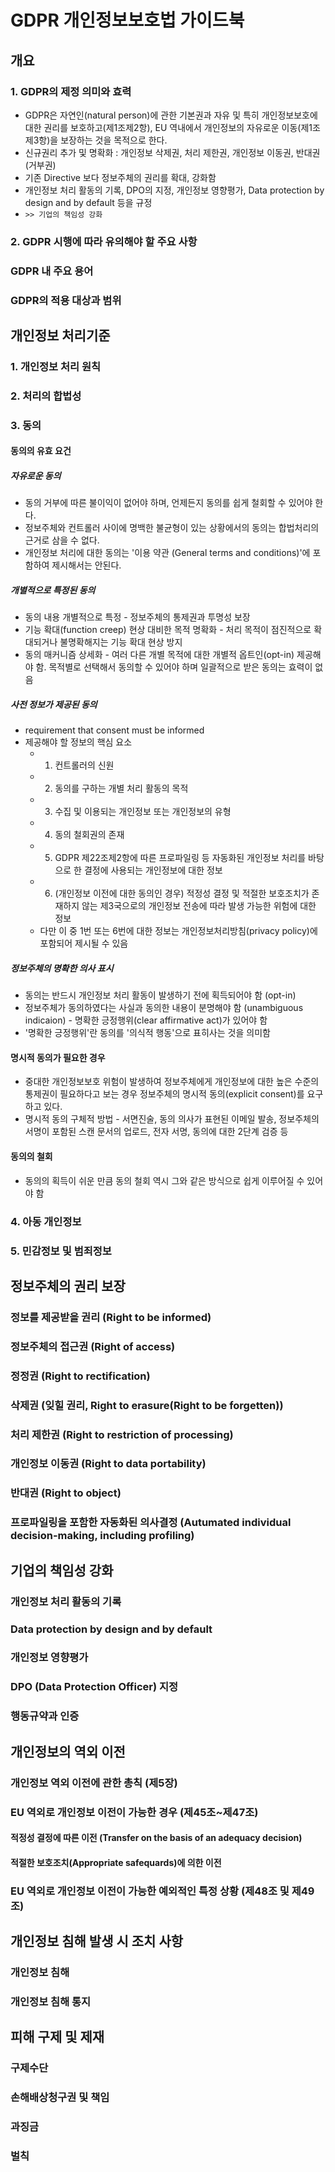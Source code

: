 # GDPR 개인정보보호법 가이드북 

## 개요

### 1. GDPR의 제정 의미와 효력
- GDPR은 자연인(natural person)에 관한 기본권과 자유 및 특히 개인정보보호에 대한 권리를 보호하고(제1조제2항), EU 역내에서 개인정보의 자유로운 이동(제1조제3항)을 보장하는 것을 목적으로 한다. 
- 신규권리 추가 및 명확화 : 개인정보 삭제권, 처리 제한권, 개인정보 이동권, 반대권(거부권)
- 기존 Directive 보다 정보주체의 권리를 확대, 강화함 
- 개인정보 처리 활동의 기록, DPO의 지정, 개인정보 영향평가, Data protection by design and by default 등을 규정 
- `>> 기업의 책임성 강화`

### 2. GDPR 시행에 따라 유의해야 할 주요 사항

### GDPR 내 주요 용어

### GDPR의 적용 대상과 범위 


## 개인정보 처리기준 

### 1. 개인정보 처리 원칙 

### 2. 처리의 합법성 


### 3. 동의

#### 동의의 유효 요건 

##### 자유로운 동의 
- 동의 거부에 따른 불이익이 없어야 하며, 언제든지 동의를 쉽게 철회할 수 있어야 한다. 
- 정보주체와 컨트롤러 사이에 명백한 불균형이 있는 상황에서의 동의는 합법처리의 근거로 삼을 수 없다. 
- 개인정보 처리에 대한 동의는 '이용 약관 (General terms and conditions)'에 포함하여 제시해서는 안된다.

##### 개별적으로 특정된 동의
- 동의 내용 개별적으로 특정 - 정보주체의 통제권과 투명성 보장
- 기능 확대(function creep) 현상 대비한 목적 명확화 - 처리 목적이 점진적으로 확대되거나 불명확해지는 기능 확대 현상 방지
- 동의 매커니즘 상세화 - 여러 다른 개별 목적에 대한 개별적 옵트인(opt-in) 제공해야 함. 목적별로 선택해서 동의할 수 있어야 하며 일괄적으로 받은 동의는 효력이 없음
  
##### 사전 정보가 제공된 동의 
- requirement that consent must be informed 
- 제공해야 할 정보의 핵심 요소
  - 1. 컨트롤러의 신원
  - 2. 동의를 구하는 개별 처리 활동의 목적
  - 3. 수집 및 이용되는 개인정보 또는 개인정보의 유형
  - 4. 동의 철회권의 존재
  - 5. GDPR 제22조제2항에 따른 프로파일링 등 자동화된 개인정보 처리를 바탕으로 한 결정에 사용되는 개인정보에 대한 정보 
  - 6. (개인정보 이전에 대한 동의인 경우) 적정성 결정 및 적절한 보호조치가 존재하지 않는 제3국으로의 개인정보 전송에 따라 발생 가능한 위험에 대한 정보
  - 다만 이 중 1번 또는 6번에 대한 정보는 개인정보처리방침(privacy policy)에 포함되어 제시될 수 있음 

##### 정보주체의 명확한 의사 표시
- 동의는 반드시 개인정보 처리 활동이 발생하기 전에 획득되어야 함 (opt-in)
- 정보주체가 동의하였다는 사실과 동의한 내용이 분명해야 함 (unambiguous indicaion) - 명확한 긍정행위(clear affirmative act)가 있어야 함
- '명확한 긍정행위'란  동의를 '의식적 행동'으로 표히사는 것을 의미함

#### 명시적 동의가 필요한 경우 
- 중대한 개인정보보호 위험이 발생하여 정보주체에게 개인정보에 대한 높은 수준의 통제권이 필요하다고 보는 경우 정보주체의 명시적 동의(explicit consent)를 요구하고 있다.
- 명시적 동의 구체적 방법 - 서면진술, 동의 의사가 표현된 이메일 발송, 정보주체의 서명이 포함된 스캔 문서의 업로드, 전자 서명, 동의에 대한 2단계 검증 등

#### 동의의 철회
- 동의의 획득이 쉬운 만큼 동의 철회 역시 그와 같은 방식으로 쉽게 이루어질 수 있어야 함


### 4. 아동 개인정보 

### 5. 민감정보 및 범죄정보 

## 정보주체의 권리 보장 

### 정보를 제공받을 권리 (Right to be informed)

### 정보주체의 접근권 (Right of access)

### 정정권 (Right to rectification)

### 삭제권 (잊힐 권리, Right to erasure(Right to be forgetten))

### 처리 제한권 (Right to restriction of processing)

### 개인정보 이동권 (Right to data portability)

### 반대권 (Right to object)

### 프로파일링을 포함한 자동화된 의사결정 (Autumated individual decision-making, including profiling)


## 기업의 책임성 강화 

### 개인정보 처리 활동의 기록 

### Data protection by design and by default 

### 개인정보 영향평가

### DPO (Data Protection Officer) 지정 

### 행동규약과 인증



## 개인정보의 역외 이전 

### 개인정보 역외 이전에 관한 총칙 (제5장)

### EU 역외로 개인정보 이전이 가능한 경우 (제45조~제47조)
#### 적정성 결정에 따른 이전 (Transfer on the basis of an adequacy decision)
#### 적절한 보호조치(Appropriate safequards)에 의한 이전 

### EU 역외로 개인정보 이전이 가능한 예외적인 특정 상황 (제48조 및 제49조)


## 개인정보 침해 발생 시 조치 사항

### 개인정보 침해

### 개인정보 침해 통지 

## 피해 구제 및 제재 

### 구제수단

### 손해배상청구권 및 책임

### 과징금

### 벌칙